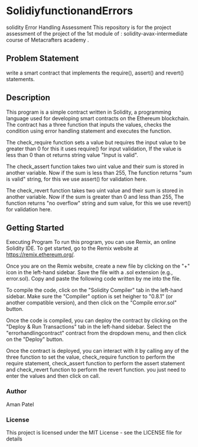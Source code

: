 # SolidiyfunctionandErrors
solidity Error Handling Assessment
This repository is for the project assessment of the project of the 1st module of : solidity-avax-intermediate course of Metacrafters academy .

## Problem Statement
write a smart contract that implements the require(), assert() and revert() statements.

## Description
This program is a simple contract written in Solidity, a programming language used for developing smart contracts on the Ethereum blockchain. The contract has a three function that inputs the values, checks the condition using error handling statement and executes the function.

The check_require function sets a value but requires the input value to be greater than 0 for this it uses require() for input validation, If the value is less than 0 than ot returns string value "Input is valid".

The check_assert function takes two uint value and their sum is stored in another variable. Now if the sum is less than 255, The function returns "sum is valid" string, for this we use assert() for validation here.

The check_revert function takes two uint value and their sum is stored in another variable. Now if the sum is greater than 0 and less than 255, The function returns "no overflow" string and sum value, for this we use revert() for validation here.

 ## Getting Started
Executing Program
To run this program, you can use Remix, an online Solidity IDE. To get started, go to the Remix website at https://remix.ethereum.org/.

Once you are on the Remix website, create a new file by clicking on the "+" icon in the left-hand sidebar. Save the file with a .sol extension (e.g., error.sol). Copy and paste the following code written by me into the file.

To compile the code, click on the "Solidity Compiler" tab in the left-hand sidebar. Make sure the "Compiler" option is set heigher to "0.8.1" (or another compatible version), and then click on the "Compile error.sol" button.

Once the code is compiled, you can deploy the contract by clicking on the "Deploy & Run Transactions" tab in the left-hand sidebar. Select the "errorhandlingcontract" contract from the dropdown menu, and then click on the "Deploy" button.

Once the contract is deployed, you can interact with it by calling any of the three function to set the value, check_require function to perform the require statement, check_assert function to perform the assert statement and check_revert function to perform the revert function. you just need to enter the values and then click on call.

### Author
Aman Patel

### License
This project is licensed under the MIT License - see the LICENSE file for details

